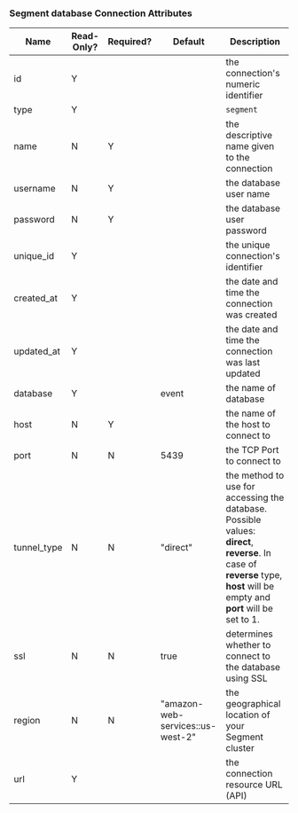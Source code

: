 ### Segment database Connection Attributes

|Name|Read-Only?|Required?|Default|Description|
|----|---------|---------|-------|-----------|
|id|Y| | |the connection's numeric identifier
|type|Y| | |`segment`
|name|N|Y| |the descriptive name given to the connection
|username|N|Y| |the database user name
|password|N|Y| |the database user password
|unique_id|Y| | |the unique connection's identifier
|created_at|Y| | |the date and time the connection was created
|updated_at|Y| | |the date and time the connection was last updated
|database|Y| |event|the name of database
|host|N|Y| |the name of the host to connect to
|port|N|N|5439|the TCP Port to connect to
|tunnel_type|N|N|"direct"|the method to use for accessing the database. Possible values: **direct**, **reverse**. In case of **reverse** type, **host** will be empty and **port** will be set to 1.
|ssl|N|N|true|determines whether to connect to the database using SSL
|region|N|N|"amazon-web-services::us-west-2"|the geographical location of your Segment cluster
|url|Y| | |the connection resource URL (API)
